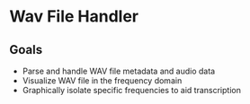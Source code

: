Wav File Handler
================

## Goals
- Parse and handle WAV file metadata and audio data
- Visualize WAV file in the frequency domain
- Graphically isolate specific frequencies to aid transcription
